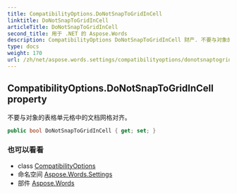 ```yaml
---
title: CompatibilityOptions.DoNotSnapToGridInCell
linktitle: DoNotSnapToGridInCell
articleTitle: DoNotSnapToGridInCell
second_title: 用于 .NET 的 Aspose.Words
description: CompatibilityOptions DoNotSnapToGridInCell 财产. 不要与对象的表格单元格中的文档网格对齐 在 C#.
type: docs
weight: 170
url: /zh/net/aspose.words.settings/compatibilityoptions/donotsnaptogridincell/
---
```

## CompatibilityOptions.DoNotSnapToGridInCell property

不要与对象的表格单元格中的文档网格对齐。

```csharp
public bool DoNotSnapToGridInCell { get; set; }
```

### 也可以看看

* class [CompatibilityOptions](../)
* 命名空间 [Aspose.Words.Settings](../../../aspose.words.settings/)
* 部件 [Aspose.Words](../../../)
